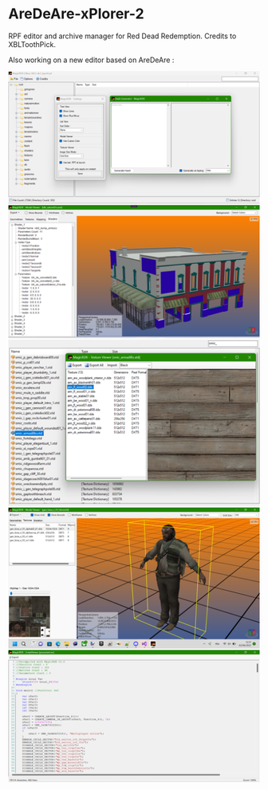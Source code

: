 # AreDeAre-xPlorer-2
RPF editor and archive manager for Red Dead Redemption.
Credits to XBLToothPick.

Also working on a new editor based on AreDeAre :

![Screenshot](screenshot1.png)
![Screenshot](screenshot2.png)
![Screenshot](screenshot6.png)
![Screenshot](screenshot7.png)
![Screenshot](screenshot8.png)
